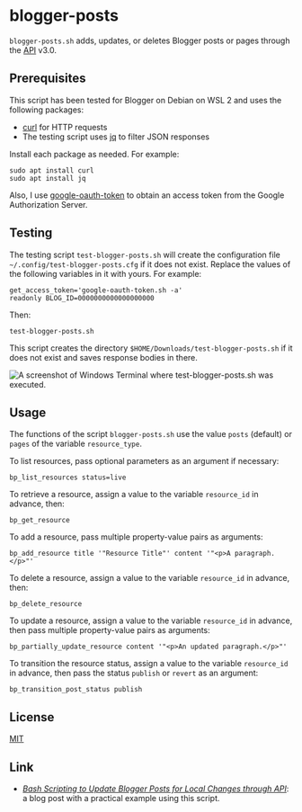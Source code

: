 # blogger-posts #

<!-- Bash script that adds, updates, or deletes Blogger posts or pages
through API -->

<!-- bash blogger-api curl jq -->

`blogger-posts.sh` adds, updates, or deletes Blogger posts or pages
through the [API](https://developers.google.com/blogger) v3.0.

## Prerequisites ##

This script has been tested for Blogger on Debian on WSL 2 and uses
the following packages:

  * [curl](https://curl.se/) for HTTP requests
  * The testing script uses [jq](https://stedolan.github.io/jq/) to
    filter JSON responses

Install each package as needed.  For example:

``` shell
sudo apt install curl
sudo apt install jq
```

Also, I use
[google-oauth-token](https://github.com/carmine560/google-oauth-token)
to obtain an access token from the Google Authorization Server.

## Testing ##

The testing script `test-blogger-posts.sh` will create the
configuration file `~/.config/test-blogger-posts.cfg` if it does not
exist.  Replace the values of the following variables in it with
yours.  For example:

``` shell
get_access_token='google-oauth-token.sh -a'
readonly BLOG_ID=0000000000000000000
```

Then:

``` shell
test-blogger-posts.sh
```

This script creates the directory
`$HOME/Downloads/test-blogger-posts.sh` if it does not exist and saves
response bodies in there.

![A screenshot of Windows Terminal where test-blogger-posts.sh was
executed.](https://dl.dropboxusercontent.com/s/3ds7zyu4hfa87dh/20230210T193523.png)

## Usage ##

The functions of the script `blogger-posts.sh` use the value `posts`
(default) or `pages` of the variable `resource_type`.

To list resources, pass optional parameters as an argument if
necessary:

``` shell
bp_list_resources status=live
```

To retrieve a resource, assign a value to the variable `resource_id`
in advance, then:

``` shell
bp_get_resource
```

To add a resource, pass multiple property-value pairs as arguments:

``` shell
bp_add_resource title '"Resource Title"' content '"<p>A paragraph.</p>"'
```

To delete a resource, assign a value to the variable `resource_id` in
advance, then:

``` shell
bp_delete_resource
```

To update a resource, assign a value to the variable `resource_id` in
advance, then pass multiple property-value pairs as arguments:

``` shell
bp_partially_update_resource content '"<p>An updated paragraph.</p>"'
```

To transition the resource status, assign a value to the variable
`resource_id` in advance, then pass the status `publish` or `revert`
as an argument:

``` shell
bp_transition_post_status publish
```

## License ##

[MIT](LICENSE.md)

## Link ##

  * [*Bash Scripting to Update Blogger Posts for Local Changes through
    API*](https://carmine560.blogspot.com/2021/04/bash-scripting-to-update-posts-through.html):
    a blog post with a practical example using this script.
